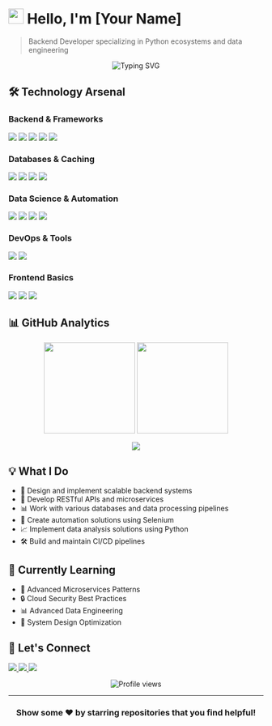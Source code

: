 # <img src="https://media.giphy.com/media/hvRJCLFzcasrR4ia7z/giphy.gif" width="30px"> Hello, I'm [Your Name]

> Backend Developer specializing in Python ecosystems and data engineering

<div align="center">
  <img src="https://readme-typing-svg.herokuapp.com?font=Fira+Code&pause=1000&width=435&lines=Backend+Developer;Python+Expert;Data+Engineering+Enthusiast;API+Developer" alt="Typing SVG" />
</div>

## 🛠️ Technology Arsenal

### Backend & Frameworks
<p align="left">
  <img src="https://img.shields.io/badge/-Python-3776AB?style=for-the-badge&logo=Python&logoColor=white&labelColor=2C2C2C" />
  <img src="https://img.shields.io/badge/-Django-092E20?style=for-the-badge&logo=Django&logoColor=white&labelColor=2C2C2C" />
  <img src="https://img.shields.io/badge/-Flask-000000?style=for-the-badge&logo=Flask&logoColor=white&labelColor=2C2C2C" />
  <img src="https://img.shields.io/badge/-FastAPI-009688?style=for-the-badge&logo=FastAPI&logoColor=white&labelColor=2C2C2C" />
  <img src="https://img.shields.io/badge/-DRF-092E20?style=for-the-badge&logo=Django&logoColor=white&labelColor=2C2C2C" />
</p>

### Databases & Caching
<p align="left">
  <img src="https://img.shields.io/badge/-MySQL-4479A1?style=for-the-badge&logo=mysql&logoColor=white&labelColor=2C2C2C" />
  <img src="https://img.shields.io/badge/-PostgreSQL-336791?style=for-the-badge&logo=postgresql&logoColor=white&labelColor=2C2C2C" />
  <img src="https://img.shields.io/badge/-Redis-DC382D?style=for-the-badge&logo=redis&logoColor=white&labelColor=2C2C2C" />
  <img src="https://img.shields.io/badge/-MongoDB-47A248?style=for-the-badge&logo=mongodb&logoColor=white&labelColor=2C2C2C" />
</p>

### Data Science & Automation
<p align="left">
  <img src="https://img.shields.io/badge/-Pandas-150458?style=for-the-badge&logo=pandas&logoColor=white&labelColor=2C2C2C" />
  <img src="https://img.shields.io/badge/-Seaborn-7DB0BC?style=for-the-badge&logo=python&logoColor=white&labelColor=2C2C2C" />
  <img src="https://img.shields.io/badge/-Scikit--learn-F7931E?style=for-the-badge&logo=scikit-learn&logoColor=white&labelColor=2C2C2C" />
  <img src="https://img.shields.io/badge/-Selenium-43B02A?style=for-the-badge&logo=selenium&logoColor=white&labelColor=2C2C2C" />
</p>

### DevOps & Tools
<p align="left">
  <img src="https://img.shields.io/badge/-Linux-FCC624?style=for-the-badge&logo=linux&logoColor=white&labelColor=2C2C2C" />
  <img src="https://img.shields.io/badge/-Git-F05032?style=for-the-badge&logo=git&logoColor=white&labelColor=2C2C2C" />
</p>

### Frontend Basics
<p align="left">
  <img src="https://img.shields.io/badge/-JavaScript-F7DF1E?style=for-the-badge&logo=javascript&logoColor=white&labelColor=2C2C2C" />
  <img src="https://img.shields.io/badge/-HTML5-E34F26?style=for-the-badge&logo=html5&logoColor=white&labelColor=2C2C2C" />
  <img src="https://img.shields.io/badge/-CSS3-1572B6?style=for-the-badge&logo=css3&logoColor=white&labelColor=2C2C2C" />
</p>

## 📊 GitHub Analytics

<p align="center">
  <img height="180em" src="https://github-readme-stats.vercel.app/api?username=matintgp&show_icons=true&theme=radical&include_all_commits=true&count_private=true"/>
  <img height="180em" src="https://github-readme-stats.vercel.app/api/top-langs/?username=matintgp&layout=compact&langs_count=8&theme=radical"/>
</p>

<p align="center">
  <img src="https://github-profile-trophy.vercel.app/?username=matintgp&theme=radical&no-frame=false&no-bg=true&margin-w=4&row=1" />
</p>

## 💡 What I Do

- 🔨 Design and implement scalable backend systems
- 🎯 Develop RESTful APIs and microservices
- 📊 Work with various databases and data processing pipelines
- 🤖 Create automation solutions using Selenium
- 📈 Implement data analysis solutions using Python
- 🛠️ Build and maintain CI/CD pipelines

## 🌱 Currently Learning

- 🚀 Advanced Microservices Patterns
- 🔒 Cloud Security Best Practices
- 📊 Advanced Data Engineering
- 🎯 System Design Optimization

## 🤝 Let's Connect

<p align="left">
  <a href="mailto:matt369tp@gmail.com">
    <img src="https://img.shields.io/badge/-Email_Me-D14836?style=for-the-badge&logo=gmail&logoColor=white"/>
  </a>
  <a href="https://t.me/matintqp">
    <img src="https://img.shields.io/badge/-Join_on_Telegram-0088CC?style=for-the-badge&logo=telegram&logoColor=white"/>
  </a>
  <a href="https://instagram.com/matin_tgp">
    <img src="https://img.shields.io/badge/-Follow_on_Instagram-E4405F?style=for-the-badge&logo=instagram&logoColor=white"/>
  </a>
</p>

<div align="center">
  <img src="https://komarev.com/ghpvc/?username=matintgp&label=Profile%20Views&color=0e75b6&style=flat" alt="Profile views" />
</div>

---

<div align="center">
  
  ### Show some ❤️ by starring repositories that you find helpful!
  
</div>

